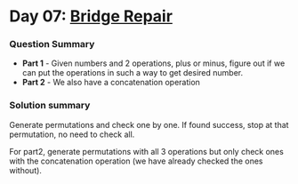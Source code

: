 # Day 07: [Bridge Repair](https://adventofcode.com/2024/day/7)

### Question Summary
- **Part 1** - Given numbers and 2 operations, plus or minus, figure out if we can put the operations in such a way to get desired number. 
- **Part 2** - We also have a concatenation operation

### Solution summary 

Generate permutations and check one by one. If found success, stop at that permutation, no need to check all. 

For part2, generate permutations with all 3 operations but only check ones with the concatenation operation (we have already checked the ones without). 
